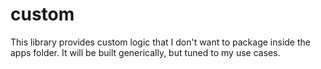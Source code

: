 # custom

This library provides custom logic that I don't want to package inside the apps folder.
It will be built generically, but tuned to my use cases.
